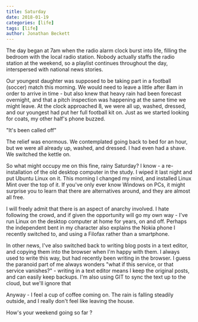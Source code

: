```yaml
---
title: Saturday
date: 2018-01-19
categories: [life]
tags: [life]
author: Jonathan Beckett
---
```


The day began at 7am when the radio alarm clock burst into life, filling the bedroom with the local radio station. Nobody actually staffs the radio station at the weekend, so a playlist continues throughout the day, interspersed with national news stories.

Our youngest daughter was supposed to be taking part in a football (soccer) match this morning. We would need to leave a little after 8am in order to arrive in time - but also knew that heavy rain had been forecast overnight, and that a pitch inspection was happening at the same time we might leave. At the clock approached 8, we were all up, washed, dressed, and our youngest had put her full football kit on. Just as we started looking for coats, my other half's phone buzzed.

"It's been called off"

The relief was enormous. We contemplated going back to bed for an hour, but we were all already up, washed, and dressed. I had even had a shave. We switched the kettle on.

So what might occupy me on this fine, rainy Saturday? I know - a re-installation of the old desktop computer in the study. I wiped it last night and put Ubuntu Linux on it. This morning I changed my mind, and installed Linux Mint over the top of it. If you've only ever know Windows on PCs, it might surprise you to learn that there are alternatives around, and they are almost all free.

I will freely admit that there is an aspect of anarchy involved. I hate following the crowd, and if given the opportunity will go my own way - I've run Linux on the desktop computer at home for years, on and off. Perhaps the independent bent in my character also explains the Nokia phone I recently switched to, and using a Filofax rather than a smartphone.

In other news, I've also switched back to writing blog posts in a text editor, and copying them into the browser when I'm happy with them. I always used to write this way, but had recently been writing in the browser. I guess the paranoid part of me always wonders "what if this service, or that service vanishes?" - writing in a text editor means I keep the original posts, and can easily keep backups. I'm also using GIT to sync the text up to the cloud, but we'll ignore that 

Anyway - I feel a cup of coffee coming on. The rain is falling steadily outside, and I really don't feel like leaving the house.

How's your weekend going so far ?